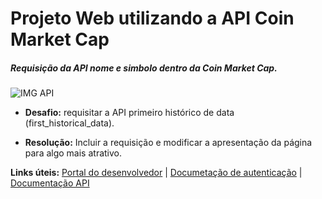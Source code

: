 # Projeto Web utilizando a API Coin Market Cap

##### Requisição da API nome e simbolo dentro da Coin Market Cap.

![IMG API](https://github.com/thamiresrsamorim/Requisitando-API-de-criptomoedas/blob/main/img/Sem%20T%C3%ADtulo-2.gif?raw=true)

- **Desafio:** requisitar a API primeiro histórico de data (first_historical_data). 

- **Resolução:** Incluir a requisição e modificar a apresentação da página para algo mais atrativo. 



**Links úteis:** <a href="https://pro.coinmarketcap.com/account">Portal do desenvolvedor</a> | <a href="https://coinmarketcap.com/api/documentation/v1/#section/Authentication">Documetação de autenticação</a> | <a href="https://coinmarketcap.com/api/documentation/v1/#">Documentação API</a>